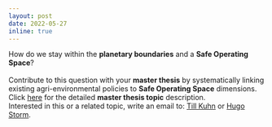 ```yaml
---
layout: post
date: 2022-05-27
inline: true
---
```


How do we stay within the **planetary boundaries** and a **Safe Operating Space**? 
<br>
<br>
Contribute to this question with your **master thesis** by systematically linking existing agri-environmental policies to **Safe Operating Space** dimensions. Click <a href="{{ site.baseurl }}/assets/pdf/22_05_19_masterthesis_SafeOperationSpace.pdf">here</a> for the detailed **master thesis topic** description.
<br>
Interested in this or a related topic, write an email to: [Till Kuhn](https://www.ilr.uni-bonn.de/em/staff/kuhn/kuhn_e.htm) or [Hugo Storm](https://hstorm.github.io/lab_page/cv_storm/). 

